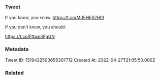 ### Tweet
If you know, you know. https://t.co/M0FHES2Hh1

If you don’t know, you should:

https://t.co/FttwmlPgGN

### Metadata
Tweet ID: 1519422593656307712
Created At: 2022-04-27T21:05:50.000Z

### Related

